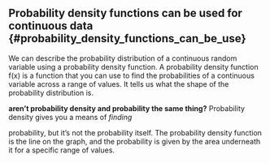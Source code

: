 ## Probability density functions can be used for continuous data {#probability_density_functions_can_be_use}

We can describe the probability distribution of a continuous random variable using a probability density function. A probability density function f\(x\) is a function that you can use to find the probabilities of a continuous variable across a range of values. It tells us what the shape of the probability distribution is.

**aren’t probability density and probability the same thing?** Probability density gives you a means of _finding_

probability, but it’s not the probability itself. The probability density function is the line on the graph, and the probability is given by the area underneath it for a specific range of values.

